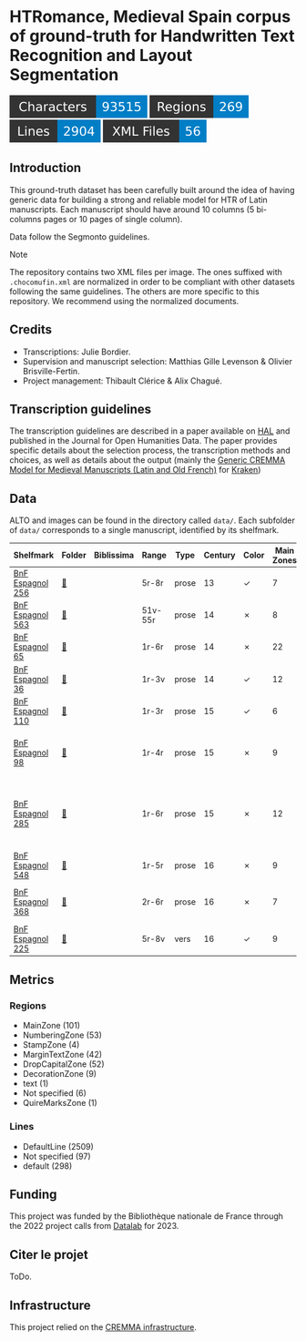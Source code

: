 HTRomance, Medieval Spain corpus of ground-truth for Handwritten Text Recognition
  and Layout Segmentation
=====================
![characters badge](badges/characters.svg) ![regions badge](badges/regions.svg) ![lines badge](badges/lines.svg) ![files badge](badges/files.svg)

<!-- Custom Zone -->

## Introduction

This ground-truth dataset has been carefully built around the idea of having generic data for building a strong and reliable model for HTR of Latin manuscripts. Each manuscript should have around 10 columns (5 bi-columns pages or 10 pages of single column).

Data follow the Segmonto guidelines.

> [!NOTE]
> The repository contains two XML files per image. The ones suffixed with `.chocomufin.xml` are normalized in order to be compliant with other datasets following the same guidelines. The others are more specific to this repository. We recommend using the normalized documents.


## Credits

- Transcriptions: Julie Bordier.
- Supervision and manuscript selection: Matthias Gille Levenson & Olivier Brisville-Fertin.
- Project management: Thibault Clérice & Alix Chagué.

<!-- Rien ne doit être modifié manuellement après la balise Start Auto -->

<!-- Start Auto -->

## Transcription guidelines

The transcription guidelines are described in a paper available on [HAL](https://hal-enc.archives-ouvertes.fr/hal-03828353) and published in the Journal for Open Humanities Data. The paper provides specific details about the selection process, the transcription methods and choices, as well as details about the output (mainly the [Generic CREMMA Model for Medieval Manuscripts (Latin and Old French)](https://zenodo.org/record/7234166#.Y7f69afMJhE) for [Kraken](https://kraken.re))

## Data

ALTO and images can be found in the directory called `data/`. Each subfolder of `data/` corresponds to a 
single manuscript, identified by its shelfmark.

<!-- BeginTable -->

| Shelfmark                                                            | Folder                                                        | Biblissima   | Range   | Type   |   Century | Color   |   Main Zones |   Lines |   Characters | Genre               | Content                                                                 |
|----------------------------------------------------------------------|---------------------------------------------------------------|--------------|---------|--------|-----------|---------|--------------|---------|--------------|---------------------|-------------------------------------------------------------------------|
| [BnF Espagnol 256](https://gallica.bnf.fr/ark:/12148/btv1b525184396) | [🔗](../htromance/middle-ages-in-spain/data/bnf-espagnol-256) |              | 5r-8r   | prose  |        13 | ✓       |            7 |     219 |        12862 | juridique           | Fuero Juzgo                                                             |
| [BnF Espagnol 563](https://gallica.bnf.fr/ark:/12148/btv1b100335333) | [🔗](../htromance/middle-ages-in-spain/data/bnf-espagnol-563) |              | 51v-55r | prose  |        14 | ✗       |            8 |     238 |        11786 | médecine            | Canon d'Avicenne                                                        |
| [BnF Espagnol 65](https://gallica.bnf.fr/ark:/12148/btv1b100361755)  | [🔗](../htromance/middle-ages-in-spain/data/bnf-espagnol-65)  |              | 1r-6r   | prose  |        14 | ✗       |           22 |     734 |        16776 | juridique           | Fors de Navarre                                                         |
| [BnF Espagnol 36](https://gallica.bnf.fr/ark:/12148/btv1b100295099)  | [🔗](../htromance/middle-ages-in-spain/data/bnf-espagnol-36)  |              | 1r-3v   | prose  |        14 | ✓       |           12 |     469 |        14544 | roman chevaleresque | Libro del caballero Zifar                                               |
| [BnF Espagnol 110](https://gallica.bnf.fr/ark:/12148/btv1b53158458z) | [🔗](../htromance/middle-ages-in-spain/data/bnf-espagnol-110) |              | 1r-3r   | prose  |        15 | ✓       |            6 |     181 |        12897 | historiographie     | Suma de los reyes de España                                             |
| [BnF Espagnol 98](https://gallica.bnf.fr/ark:/12148/btv1b100327930)  | [🔗](../htromance/middle-ages-in-spain/data/bnf-espagnol-98)  |              | 1r-4r   | prose  |        15 | ✗       |            9 |     244 |        11967 | protocole           | Ordinacions fetes per lo molt alt senyor en P[ere]                      |
| [BnF Espagnol 285](https://gallica.bnf.fr/ark:/12148/btv1b100345896) | [🔗](../htromance/middle-ages-in-spain/data/bnf-espagnol-285) |              | 1r-6r   | prose  |        15 | ✗       |           12 |     296 |         7100 | généalogie          | El linaje donde bienen fijos e fijas de don fray Fernand Perez de Ayala |
| [BnF Espagnol 548](https://gallica.bnf.fr/ark:/12148/btv1b100335316) | [🔗](../htromance/middle-ages-in-spain/data/bnf-espagnol-548) |              | 1r-5r   | prose  |        16 | ✗       |            9 |     172 |         6624 | juridique           | Ordonnances des consuls de la mer                                       |
| [BnF Espagnol 368](https://gallica.bnf.fr/ark:/12148/btv1b100360337) | [🔗](../htromance/middle-ages-in-spain/data/bnf-espagnol-368) |              | 2r-6r   | prose  |        16 | ✗       |            7 |     156 |         7586 | didactique          | Dialogos de los grados de perfecion..                                   |
| [BnF Espagnol 225](https://gallica.bnf.fr/ark:/12148/btv1b8452205t)  | [🔗](../htromance/middle-ages-in-spain/data/bnf-espagnol-225) |              | 5r-8v   | vers   |        16 | ✓       |            9 |     195 |         5785 | poésie              | Chansonnier catalan                                                     |

<!-- EndTable -->

## Metrics

<!-- StartMetric -->

### Regions

- MainZone (101)
- NumberingZone (53)
- StampZone (4)
- MarginTextZone (42)
- DropCapitalZone (52)
- DecorationZone (9)
- text (1)
- Not specified (6)
- QuireMarksZone (1)

### Lines

- DefaultLine (2509)
- Not specified (97)
- default (298)

<!-- EndMetric -->

## Funding

This project was funded by the Bibliothèque nationale de France through the 2022 project calls from
[Datalab](https://www.bnf.fr/fr/bnf-datalab) for 2023.

## Citer le projet

ToDo.

## Infrastructure

This project relied on the [CREMMA infrastructure](https://www.dim-map.fr/projets-soutenus/cremma/).

